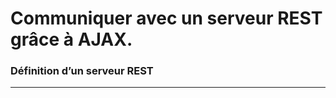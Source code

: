 
# Communiquer avec un serveur REST grâce à AJAX.

### Définition d’un serveur REST

<!-- 08/01 Document -->

----

